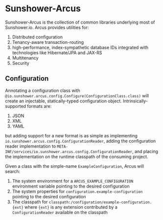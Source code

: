# Sunshower-Arcus

Sunshower-Arcus is the collection of common libraries underlying most of Sunshower.io. 
Arcus provides utilities for:

1. Distributed configuration
1. Tenancy-aware transaction-routing
1. high-performance, index-sympathetic database IDs integrated with technologies like Hibernate/JPA and JAX-RS
1. Multitenancy
1. Security 


## Configuration

Annotating a configuration class with `@io.sunshower.arcus.config.Configure(ConfigurationClass.class)` will
create an injectable, statically-typed configuration object. Intrinsically-supported formats are:

1. JSON
1. XML
1. YAML

but adding support for a new format is as simple as implementing `io.sunshower.arcus.config.ConfigurationReader`,
adding the configuration reader implementation to `META-INF/services/io.sunshower.arcus.config.ConfigurationReader`,
and placing the implementation on the runtime classpath of the consuming project.


Given a class with the simple-name `ExampleConfiguration`, Arcus will search:

1. The system environment for a `ARCUS_EXAMPLE_CONFIGURATION` environment variable pointing to the desired configuration
1. The system properties for `configuration.example-configuration` pointing to the desired configuration
1. The classpath for `classpath:/configuration/example-configuration.{ext}` where `{ext}` is any extension
contributed by a `ConfigurationReader` available on the classpath
   


 




